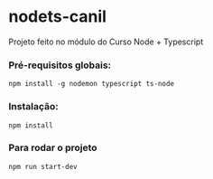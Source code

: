 # nodets-canil
Projeto feito no módulo do Curso Node + Typescript

### Pré-requisitos globais:
`npm install -g nodemon typescript ts-node`

### Instalação:
`npm install`

### Para rodar o projeto
`npm run start-dev`
